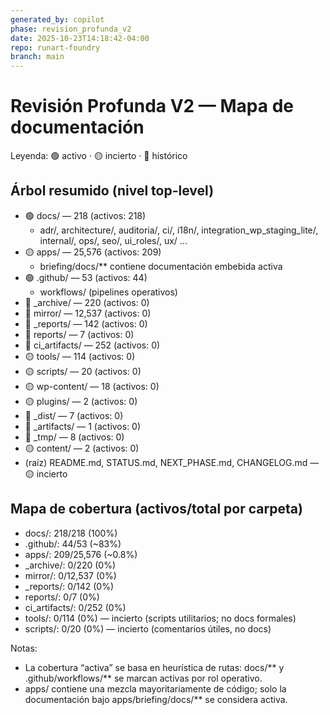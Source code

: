 ```yaml
---
generated_by: copilot
phase: revision_profunda_v2
date: 2025-10-23T14:18:42-04:00
repo: runart-foundry
branch: main
---
```


# Revisión Profunda V2 — Mapa de documentación

Leyenda: 🟢 activo · 🟡 incierto · 🔴 histórico

## Árbol resumido (nivel top-level)
- 🟢 docs/ — 218 (activos: 218)
  - adr/, architecture/, auditoria/, ci/, i18n/, integration_wp_staging_lite/, internal/, ops/, seo/, ui_roles/, ux/ ...
- 🟡 apps/ — 25,576 (activos: 209)
  - briefing/docs/** contiene documentación embebida activa
- 🟢 .github/ — 53 (activos: 44)
  - workflows/ (pipelines operativos)
- 🔴 _archive/ — 220 (activos: 0)
- 🔴 mirror/ — 12,537 (activos: 0)
- 🔴 _reports/ — 142 (activos: 0)
- 🔴 reports/ — 7 (activos: 0)
- 🔴 ci_artifacts/ — 252 (activos: 0)
- 🟡 tools/ — 114 (activos: 0)
- 🟡 scripts/ — 20 (activos: 0)
- 🟡 wp-content/ — 18 (activos: 0)
- 🟡 plugins/ — 2 (activos: 0)
- 🔴 _dist/ — 7 (activos: 0)
- 🔴 _artifacts/ — 1 (activos: 0)
- 🔴 _tmp/ — 8 (activos: 0)
- 🟡 content/ — 2 (activos: 0)
- (raíz) README.md, STATUS.md, NEXT_PHASE.md, CHANGELOG.md — 🟡 incierto

## Mapa de cobertura (activos/total por carpeta)
- docs/: 218/218 (100%)
- .github/: 44/53 (~83%)
- apps/: 209/25,576 (~0.8%)
- _archive/: 0/220 (0%)
- mirror/: 0/12,537 (0%)
- _reports/: 0/142 (0%)
- reports/: 0/7 (0%)
- ci_artifacts/: 0/252 (0%)
- tools/: 0/114 (0%) — incierto (scripts utilitarios; no docs formales)
- scripts/: 0/20 (0%) — incierto (comentarios útiles, no docs)

Notas:
- La cobertura “activa” se basa en heurística de rutas: docs/** y .github/workflows/** se marcan activas por rol operativo.
- apps/ contiene una mezcla mayoritariamente de código; solo la documentación bajo apps/briefing/docs/** se considera activa.
